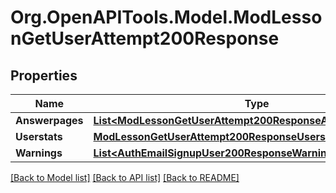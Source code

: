 # Org.OpenAPITools.Model.ModLessonGetUserAttempt200Response

## Properties

Name | Type | Description | Notes
------------ | ------------- | ------------- | -------------
**Answerpages** | [**List&lt;ModLessonGetUserAttempt200ResponseAnswerpagesInner&gt;**](ModLessonGetUserAttempt200ResponseAnswerpagesInner.md) |  | 
**Userstats** | [**ModLessonGetUserAttempt200ResponseUserstats**](ModLessonGetUserAttempt200ResponseUserstats.md) |  | 
**Warnings** | [**List&lt;AuthEmailSignupUser200ResponseWarningsInner&gt;**](AuthEmailSignupUser200ResponseWarningsInner.md) |  | [optional] 

[[Back to Model list]](../README.md#documentation-for-models) [[Back to API list]](../README.md#documentation-for-api-endpoints) [[Back to README]](../README.md)

